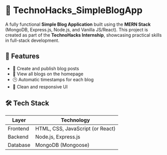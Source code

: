 # 📝 TechnoHacks_SimpleBlogApp

A fully functional **Simple Blog Application** built using the **MERN Stack** (MongoDB, Express.js, Node.js, and Vanilla JS/React). This project is created as part of the **TechnoHacks Internship**, showcasing practical skills in full-stack development.

## 🚀 Features
- 🧾 Create and publish blog posts
- 📄 View all blogs on the homepage
- 🕒 Automatic timestamps for each blog
- 🎨 Clean and responsive UI

## 🛠️ Tech Stack

| Layer      | Technology           |
|------------|----------------------|
| Frontend   | HTML, CSS, JavaScript (or React) |
| Backend    | Node.js, Express.js  |
| Database   | MongoDB (Mongoose)   |



